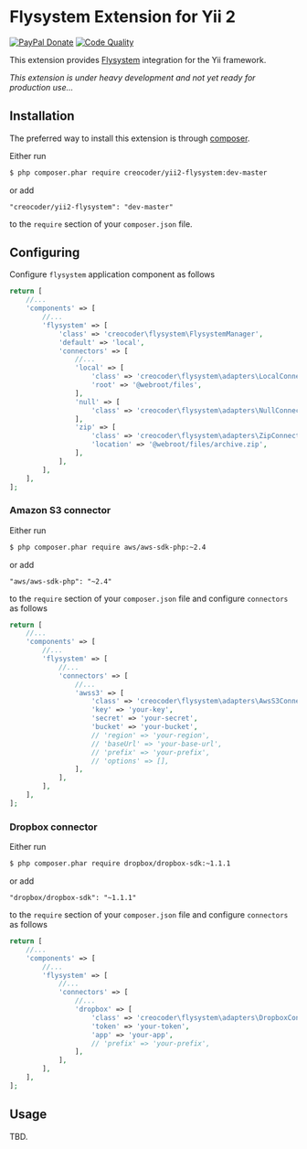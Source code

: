 # Flysystem Extension for Yii 2

[![PayPal Donate](https://www.paypalobjects.com/en_US/i/btn/btn_donate_LG.gif)](https://www.paypal.com/cgi-bin/webscr?cmd=_s-xclick&hosted_button_id=DU3XEJTE665EU)
[![Code Quality](https://img.shields.io/scrutinizer/g/creocoder/yii2-flysystem/master.svg?style=flat-square)](https://scrutinizer-ci.com/g/creocoder/yii2-flysystem/?branch=master)

This extension provides [Flysystem](http://flysystem.thephpleague.com/) integration for the Yii framework.

*This extension is under heavy development and not yet ready for production use...*

## Installation

The preferred way to install this extension is through [composer](http://getcomposer.org/download/).

Either run

```bash
$ php composer.phar require creocoder/yii2-flysystem:dev-master
```

or add

```
"creocoder/yii2-flysystem": "dev-master"
```

to the `require` section of your `composer.json` file.

## Configuring

Configure `flysystem` application component as follows

```php
return [
    //...
    'components' => [
        //...
        'flysystem' => [
            'class' => 'creocoder\flysystem\FlysystemManager',
            'default' => 'local',
            'connectors' => [
                //...
                'local' => [
                    'class' => 'creocoder\flysystem\adapters\LocalConnector',
                    'root' => '@webroot/files',
                ],
                'null' => [
                    'class' => 'creocoder\flysystem\adapters\NullConnector',
                ],
                'zip' => [
                    'class' => 'creocoder\flysystem\adapters\ZipConnector',
                    'location' => '@webroot/files/archive.zip',
                ],
            ],
        ],
    ],
];
```

### Amazon S3 connector

Either run

```bash
$ php composer.phar require aws/aws-sdk-php:~2.4
```

or add

```
"aws/aws-sdk-php": "~2.4"
```

to the `require` section of your `composer.json` file and configure `connectors` as follows

```php
return [
    //...
    'components' => [
        //...
        'flysystem' => [
            //...
            'connectors' => [
                //...
                'awss3' => [
                    'class' => 'creocoder\flysystem\adapters\AwsS3Connector',
                    'key' => 'your-key',
                    'secret' => 'your-secret',
                    'bucket' => 'your-bucket',
                    // 'region' => 'your-region',
                    // 'baseUrl' => 'your-base-url',
                    // 'prefix' => 'your-prefix',
                    // 'options' => [],
                ],
            ],
        ],
    ],
];
```

### Dropbox connector

Either run

```bash
$ php composer.phar require dropbox/dropbox-sdk:~1.1.1
```

or add

```
"dropbox/dropbox-sdk": "~1.1.1"
```

to the `require` section of your `composer.json` file and configure `connectors` as follows

```php
return [
    //...
    'components' => [
        //...
        'flysystem' => [
            //...
            'connectors' => [
                //...
                'dropbox' => [
                    'class' => 'creocoder\flysystem\adapters\DropboxConnector',
                    'token' => 'your-token',
                    'app' => 'your-app',
                    // 'prefix' => 'your-prefix',
                ],
            ],
        ],
    ],
];
```

## Usage

TBD.
